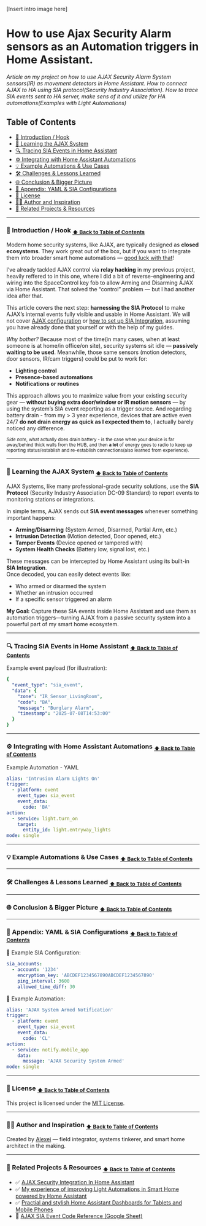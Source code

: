 [Insert intro image here]

# How to use Ajax Security Alarm sensors as an Automation triggers in Home Assistant.
_Article on my project on how to use AJAX Security Alarm System sensors(IR) as movement detectors in Home Assistant. How to connect AJAX to HA using SIA protocol(Security Industry Association). How to trace SIA events sent to HA server, make sens of it and utilize for HA automations(Examples with Light Automations)_

## Table of Contents
- [🚪 Introduction / Hook](https://github.com/AlexeiakaTechnik/Use-Ajax-Security-alarm-sensors-as-a-Automation-Triggers-in-Home-Assistant/blob/main/README.md#%EF%B8%8F-integrating-with-home-assistant-automations---------------%EF%B8%8F-back-to-table-of-contents)
- [🧠 Learning the AJAX System](https://github.com/AlexeiakaTechnik/Use-Ajax-Security-alarm-sensors-as-a-Automation-Triggers-in-Home-Assistant/blob/main/README.md#-learning-the-ajax-system---------------%EF%B8%8F-back-to-table-of-contents)
- [🔍 Tracing SIA Events in Home Assistant](https://github.com/AlexeiakaTechnik/Use-Ajax-Security-alarm-sensors-as-a-Automation-Triggers-in-Home-Assistant/blob/main/README.md#-tracing-sia-events-in-home-assistant---------------%EF%B8%8F-back-to-table-of-contents)
- [⚙️ Integrating with Home Assistant Automations](https://github.com/AlexeiakaTechnik/Use-Ajax-Security-alarm-sensors-as-a-Automation-Triggers-in-Home-Assistant/blob/main/README.md#%EF%B8%8F-integrating-with-home-assistant-automations---------------%EF%B8%8F-back-to-table-of-contents)
- [💡 Example Automations & Use Cases](https://github.com/AlexeiakaTechnik/Use-Ajax-Security-alarm-sensors-as-a-Automation-Triggers-in-Home-Assistant/blob/main/README.md#-example-automations--use-cases---------------%EF%B8%8F-back-to-table-of-contents)
- [🛠️ Challenges & Lessons Learned](https://github.com/AlexeiakaTechnik/Use-Ajax-Security-alarm-sensors-as-a-Automation-Triggers-in-Home-Assistant/blob/main/README.md#%EF%B8%8F-challenges--lessons-learned---------------%EF%B8%8F-back-to-table-of-contents)
- [🌐 Conclusion & Bigger Picture](https://github.com/AlexeiakaTechnik/Use-Ajax-Security-alarm-sensors-as-a-Automation-Triggers-in-Home-Assistant/blob/main/README.md#-conclusion--bigger-picture---------------%EF%B8%8F-back-to-table-of-contents)
- [📄 Appendix: YAML & SIA Configurations](https://github.com/AlexeiakaTechnik/Use-Ajax-Security-alarm-sensors-as-a-Automation-Triggers-in-Home-Assistant/blob/main/README.md#-appendix-yaml--sia-configurations---------------%EF%B8%8F-back-to-table-of-contents)
- [🪪 License](https://github.com/AlexeiakaTechnik/Use-Ajax-Security-alarm-sensors-as-a-Automation-Triggers-in-Home-Assistant/blob/main/README.md#-license---------------%EF%B8%8F-back-to-table-of-contents)
- [👨‍💻 Author and Inspiration](https://github.com/AlexeiakaTechnik/Use-Ajax-Security-alarm-sensors-as-a-Automation-Triggers-in-Home-Assistant/blob/main/README.md#-author-and-inspiration---------------%EF%B8%8F-back-to-table-of-contents)
- [🔗 Related Projects & Resources](https://github.com/AlexeiakaTechnik/Use-Ajax-Security-alarm-sensors-as-a-Automation-Triggers-in-Home-Assistant/blob/main/README.md#-related-projects--resources---------------%EF%B8%8F-back-to-table-of-contents)

---

### 🚪 Introduction / Hook               <sub>[⬆️ Back to Table of Contents](#table-of-contents)</sub>

<!-- Write an engaging intro about the closed nature of AJAX systems.  
Briefly recap your prior AJAX project (relay hack) and why this SIA automation was your next step. Mention why this can be useful to save up on extra IR/Motion sensors and how home security alarms are usually on standby doing nothing 80% of time. -->

Modern home security systems, like AJAX, are typically designed as **closed ecosystems**. They work great out of the box, but if you want to integrate them into broader smart home automations — [good luck with that](https://github.com/AlexeiakaTechnik/AJAX_security-integration-in-Home_Assistant/blob/main/README.md#-why-ajax-doesnt-just-integrate)!

I’ve already tackled AJAX control via **relay hacking** in my previous project, heavily reffered to in this one, where I did a bit of reverse-engineering and wiring into the SpaceControl key fob to allow Arming and Disarming AJAX via Home Assistant. That solved the “control” problem — but I had another idea after that.

This article covers the next step: **harnessing the SIA Protocol** to make AJAX’s internal events fully visible and usable in Home Assistant. We will not cover [AJAX configuration](https://github.com/AlexeiakaTechnik/AJAX_security-integration-in-Home_Assistant/blob/main/README.md#%EF%B8%8F-ajax-system---devices-groups-and-sia-monitoring-station-setup) or [how to set up SIA Integration](https://github.com/AlexeiakaTechnik/AJAX_security-integration-in-Home_Assistant/blob/main/README.md#-sia-alarm-systems-configuration), assuming you have already done that yourself or with the help of my guides.

_Why bother?_ Because most of the time(in many cases, when at least someone is at home/in office/on site), security systems sit idle — **passively waiting to be used**. Meanwhile, those same sensors (motion detectors, door sensors, IR/cam triggers) could be put to work for:

- **Lighting control**
- **Presence-based automations**
- **Notifications or routines**

This approach allows you to maximize value from your existing security gear — **without buying extra door/window or IR motion sensors** — by using the system’s SIA event reporting as a trigger source. And regarding battery drain - from my > 3 year experience, devices that are active even 24/7 **do not drain energy as quick as I expected them to**, I actually barely noticed any difference. 

<sub>_Side note_, what actually does drain battery - is the case when your device is far away/behind thick walls from the HUB, and then **a lot** of energy goes to radio to keep up reporting status/establish and re-establish connections(also learned from experience).</sub>

---

### 🧠 Learning the AJAX System               <sub>[⬆️ Back to Table of Contents](#table-of-contents)</sub>

<!-- Describe the SIA Protocol briefly.  
Explain how AJAX uses it to send event notifications.  
Mention key event types: arm/disarm, intrusion, tamper, etc.  
Explain your goal: capture these SIA messages and turn them into Home Assistant automations. -->

AJAX Systems, like many professional-grade security solutions, use the **SIA Protocol** (Security Industry Association DC-09 Standard) to report events to monitoring stations or integrations.

In simple terms, AJAX sends out **SIA event messages** whenever something important happens:
- **Arming/Disarming** (System Armed, Disarmed, Partial Arm, etc.)
- **Intrusion Detection** (Motion detected, Door opened, etc.)
- **Tamper Events** (Device opened or tampered with)
- **System Health Checks** (Battery low, signal lost, etc.)

These messages can be intercepted by Home Assistant using its built-in **SIA Integration**.  
Once decoded, you can easily detect events like:
- Who armed or disarmed the system
- Whether an intrusion occurred
- If a specific sensor triggered an alarm

**My Goal:** Capture these SIA events inside Home Assistant and use them as automation triggers—turning AJAX from a passive security system into a powerful part of my smart home ecosystem.


---

### 🔍 Tracing SIA Events in Home Assistant               <sub>[⬆️ Back to Table of Contents](#table-of-contents)</sub>

<!-- Briefly explain HA Architecture(event bus conveyor which gathers and uses events to automate things). Explain how to use Developer Tools → Events in HA to monitor SIA events on the Event Bus.  
Document example SIA event payloads you captured, including arm/disarm/intrusion events.  
Map the key fields in the event payload and explain their meaning. Refer to SIA Codes document.   -->

Example event payload (for illustration):
```yaml
{
  "event_type": "sia_event",
  "data": {
    "zone": "IR_Sensor_LivingRoom",
    "code": "BA",
    "message": "Burglary Alarm",
    "timestamp": "2025-07-08T14:53:00"
  }
}
```

---

### ⚙️ Integrating with Home Assistant Automations               <sub>[⬆️ Back to Table of Contents](#table-of-contents)</sub>
<!-- Show how to build automations based on captured SIA events. Explain your YAML structure step by step. Include a minimal, clean automation example with clear comments. -->

Example Automation - YAML

```yaml
alias: 'Intrusion Alarm Lights On'
trigger:
  - platform: event
    event_type: sia_event
    event_data:
      code: 'BA'
action:
  - service: light.turn_on
    target:
      entity_id: light.entryway_lights
mode: single
```

---

### 💡 Example Automations & Use Cases               <sub>[⬆️ Back to Table of Contents](#table-of-contents)</sub>
<!-- Share your actual real-life automation use cases with AJAX + Home Assistant. Possible examples: - Auto-lights on intrusion - Notification to phone when alarm armed/disarmed - Mode switching based on alarm state Keep it clean and to the point. --> <!-- Also mention you’ve documented dashboard integrations elsewhere, with links to your dashboard article. -->

---

### 🛠️ Challenges & Lessons Learned               <sub>[⬆️ Back to Table of Contents](#table-of-contents)</sub>
<!-- Document the common problems you faced: - Event noise / duplicate events - Timing issues / latency - Failsafe considerations - How you solved or mitigated them -->

---

### 🌐 Conclusion & Bigger Picture               <sub>[⬆️ Back to Table of Contents](#table-of-contents)</sub>
<!-- Reflect on why this method matters, not only for home users but also in industrial or legacy system integrations. Reinforce your key message: "Sometimes you don’t need official APIs—you just need patience, observation, and smart automation." -->

---

### 📄 Appendix: YAML & SIA Configurations               <sub>[⬆️ Back to Table of Contents](#table-of-contents)</sub>
<!-- Include your full working SIA integration YAML here (with sensitive info redacted). Provide several automation snippets as ready-to-use examples. -->

📄 Example SIA Configuration:

```yaml
sia_accounts:
  - account: '1234'
    encryption_key: 'ABCDEF1234567890ABCDEF1234567890'
    ping_interval: 3600
    allowed_time_diff: 30
```

📄 Example Automation:

```yaml
alias: 'AJAX System Armed Notification'
trigger:
  - platform: event
    event_type: sia_event
    event_data:
      code: 'CL'
action:
  - service: notify.mobile_app
    data:
      message: 'AJAX Security System Armed'
mode: single
```

---

### 🪪 License               <sub>[⬆️ Back to Table of Contents](#table-of-contents)</sub>

This project is licensed under the [MIT License](LICENSE).

---

### 👨‍💻 Author and Inspiration               <sub>[⬆️ Back to Table of Contents](#table-of-contents)</sub>

Created by [Alexei](https://github.com/AlexeiakaTechnik) — field integrator, systems tinkerer, and smart home architect in the making. 

---

### 🔗 Related Projects & Resources               <sub>[⬆️ Back to Table of Contents](#table-of-contents)</sub>

- ✅ [AJAX Security Integration In Home Assistant](https://github.com/AlexeiakaTechnik/AJAX_security-integration-in-Home_Assistant)  
- ✅ [My experience of improving Light Automations in Smart Home powered by Home Assistant](https://github.com/AlexeiakaTechnik/My-experience-of-improving-Light-Automations-in-Home-Assistant)
- ✅ [Practial and stylish Home Assistant Dashboards for Tablets and Mobile Phones](https://github.com/AlexeiakaTechnik/Practial-and-stylish-Home-Assistant-Dashboards-for-Tablets-and-Mobile-Phones)
- 📄 [AJAX SIA Event Code Reference (Google Sheet)](https://docs.google.com/spreadsheets/d/1-N-RZVS8IiwM5zuw2u4gt8Bx_5xo_JOwuagHJgSJxUw/edit#gid=920971512)
